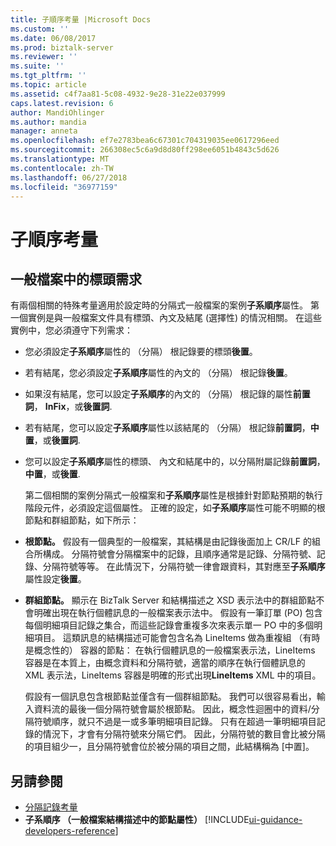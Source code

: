 ```yaml
---
title: 子順序考量 |Microsoft Docs
ms.custom: ''
ms.date: 06/08/2017
ms.prod: biztalk-server
ms.reviewer: ''
ms.suite: ''
ms.tgt_pltfrm: ''
ms.topic: article
ms.assetid: c4f7aa81-5c08-4932-9e28-31e22e037999
caps.latest.revision: 6
author: MandiOhlinger
ms.author: mandia
manager: anneta
ms.openlocfilehash: ef7e2783bea6c67301c704319035ee0617296eed
ms.sourcegitcommit: 266308ec5c6a9d8d80ff298ee6051b4843c5d626
ms.translationtype: MT
ms.contentlocale: zh-TW
ms.lasthandoff: 06/27/2018
ms.locfileid: "36977159"
---
```

# <a name="child-order-considerations"></a>子順序考量

## <a name="requirements-for-header-in-a-flat-file"></a>一般檔案中的標頭需求
有兩個相關的特殊考量適用於設定時的分隔式一般檔案的案例**子系順序**屬性。 第一個實例是與一般檔案文件具有標頭、內文及結尾 (選擇性) 的情況相關。 在這些實例中，您必須遵守下列需求：  

- 您必須設定**子系順序**屬性的 （分隔） 根記錄要的標頭**後置**。  

- 若有結尾，您必須設定**子系順序**屬性的內文的 （分隔） 根記錄**後置**。  

- 如果沒有結尾，您可以設定**子系順序**的內文的 （分隔） 根記錄的屬性**前置詞**， **InFix**，或**後置詞**.  

- 若有結尾，您可以設定**子系順序**屬性以該結尾的 （分隔） 根記錄**前置詞**，**中置**，或**後置詞**.  

- 您可以設定**子系順序**屬性的標頭、 內文和結尾中的，以分隔附屬記錄**前置詞**，**中置**，或**後置**.  

  第二個相關的案例分隔式一般檔案和**子系順序**屬性是根據針對節點預期的執行階段元件，必須設定這個屬性。 正確的設定，如**子系順序**屬性可能不明顯的根節點和群組節點，如下所示：  

- **根節點。** 假設有一個典型的一般檔案，其結構是由記錄後面加上 CR/LF 的組合所構成。 分隔符號會分隔檔案中的記錄，且順序通常是記錄、分隔符號、記錄、分隔符號等等。 在此情況下，分隔符號一律會跟資料，其對應至**子系順序**屬性設定**後置**。  

- **群組節點。** 顯示在 BizTalk Server 和結構描述之 XSD 表示法中的群組節點不會明確出現在執行個體訊息的一般檔案表示法中。 假設有一筆訂單 (PO) 包含每個明細項目記錄之集合，而這些記錄會重複多次來表示單一 PO 中的多個明細項目。 這類訊息的結構描述可能會包含名為 LineItems 做為重複組 （有時是概念性的） 容器的節點： 在執行個體訊息的一般檔案表示法，LineItems 容器是在本質上，由概念資料和分隔符號，適當的順序在執行個體訊息的 XML 表示法，LineItems 容器是明確的形式出現**LineItems** XML 中的項目。  

  假設有一個訊息包含根節點並僅含有一個群組節點。 我們可以很容易看出，輸入資料流的最後一個分隔符號會屬於根節點。 因此，概念性迴圈中的資料/分隔符號順序，就只不過是一或多筆明細項目記錄。 只有在超過一筆明細項目記錄的情況下，才會有分隔符號來分隔它們。 因此，分隔符號的數目會比被分隔的項目組少一，且分隔符號會位於被分隔的項目之間，此結構稱為 [中置]。  

## <a name="see-also"></a>另請參閱  
- [分隔記錄考量](../core/delimited-record-considerations.md)   
- **子系順序 （一般檔案結構描述中的節點屬性）** [!INCLUDE[ui-guidance-developers-reference](../includes/ui-guidance-developers-reference.md)]
